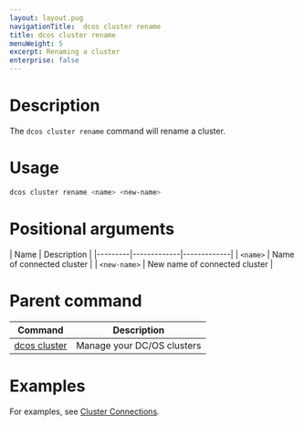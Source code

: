 ```yaml
---
layout: layout.pug
navigationTitle:  dcos cluster rename
title: dcos cluster rename
menuWeight: 5
excerpt: Renaming a cluster
enterprise: false
---
```


# Description
The `dcos cluster rename` command will rename a cluster.

# Usage

```bash
dcos cluster rename <name> <new-name>
```

# Positional arguments

| Name |  Description |
|---------|-------------|-------------|
| `<name>`   |  Name of connected cluster |
| `<new-name>`   |  New name of connected cluster |

# Parent command

| Command | Description |
|---------|-------------|
| [dcos cluster](/1.12/cli/command-reference/dcos-cluster/) | Manage your DC/OS clusters |

# Examples
For examples, see [Cluster Connections](/1.12/administering-clusters/multiple-clusters/cluster-connections/).
